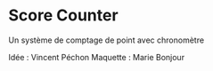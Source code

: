 # Score Counter
Un système de comptage de point avec chronomètre

Idée : Vincent Péchon
Maquette : Marie Bonjour
